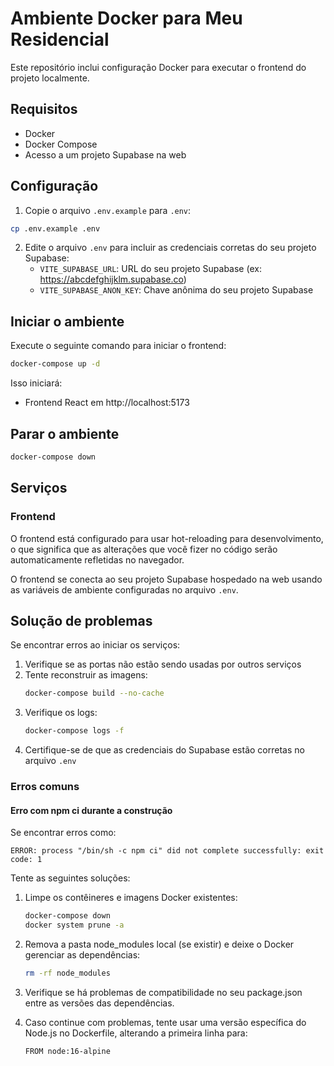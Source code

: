 # Ambiente Docker para Meu Residencial

Este repositório inclui configuração Docker para executar o frontend do projeto localmente.

## Requisitos

- Docker
- Docker Compose
- Acesso a um projeto Supabase na web

## Configuração

1. Copie o arquivo `.env.example` para `.env`:

```bash
cp .env.example .env
```

2. Edite o arquivo `.env` para incluir as credenciais corretas do seu projeto Supabase:
   - `VITE_SUPABASE_URL`: URL do seu projeto Supabase (ex: https://abcdefghijklm.supabase.co)
   - `VITE_SUPABASE_ANON_KEY`: Chave anônima do seu projeto Supabase

## Iniciar o ambiente

Execute o seguinte comando para iniciar o frontend:

```bash
docker-compose up -d
```

Isso iniciará:
- Frontend React em http://localhost:5173

## Parar o ambiente

```bash
docker-compose down
```

## Serviços

### Frontend

O frontend está configurado para usar hot-reloading para desenvolvimento, o que significa que as alterações que você fizer no código serão automaticamente refletidas no navegador.

O frontend se conecta ao seu projeto Supabase hospedado na web usando as variáveis de ambiente configuradas no arquivo `.env`.

## Solução de problemas

Se encontrar erros ao iniciar os serviços:

1. Verifique se as portas não estão sendo usadas por outros serviços
2. Tente reconstruir as imagens:
   ```bash
   docker-compose build --no-cache
   ```
3. Verifique os logs:
   ```bash
   docker-compose logs -f
   ```
4. Certifique-se de que as credenciais do Supabase estão corretas no arquivo `.env`

### Erros comuns

#### Erro com npm ci durante a construção

Se encontrar erros como:
```
ERROR: process "/bin/sh -c npm ci" did not complete successfully: exit code: 1
```

Tente as seguintes soluções:

1. Limpe os contêineres e imagens Docker existentes:
   ```bash
   docker-compose down
   docker system prune -a
   ```

2. Remova a pasta node_modules local (se existir) e deixe o Docker gerenciar as dependências:
   ```bash
   rm -rf node_modules
   ```

3. Verifique se há problemas de compatibilidade no seu package.json entre as versões das dependências.

4. Caso continue com problemas, tente usar uma versão específica do Node.js no Dockerfile, alterando a primeira linha para:
   ```
   FROM node:16-alpine
   ``` 